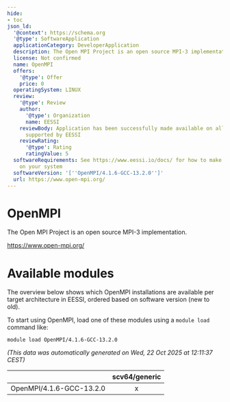 ```yaml
---
hide:
- toc
json_ld:
  '@context': https://schema.org
  '@type': SoftwareApplication
  applicationCategory: DeveloperApplication
  description: The Open MPI Project is an open source MPI-3 implementation.
  license: Not confirmed
  name: OpenMPI
  offers:
    '@type': Offer
    price: 0
  operatingSystem: LINUX
  review:
    '@type': Review
    author:
      '@type': Organization
      name: EESSI
    reviewBody: Application has been successfully made available on all architectures
      supported by EESSI
    reviewRating:
      '@type': Rating
      ratingValue: 5
  softwareRequirements: See https://www.eessi.io/docs/ for how to make EESSI available
    on your system
  softwareVersion: '[''OpenMPI/4.1.6-GCC-13.2.0'']'
  url: https://www.open-mpi.org/
---
```


OpenMPI
=======


The Open MPI Project is an open source MPI-3 implementation.

https://www.open-mpi.org/
# Available modules


The overview below shows which OpenMPI installations are available per target architecture in EESSI, ordered based on software version (new to old).

To start using OpenMPI, load one of these modules using a `module load` command like:

```shell
module load OpenMPI/4.1.6-GCC-13.2.0
```

*(This data was automatically generated on Wed, 22 Oct 2025 at 12:11:37 CEST)*

| |scv64/generic|
| :---: | :---: |
|OpenMPI/4.1.6-GCC-13.2.0|x|
